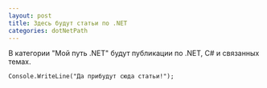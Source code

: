 ```yaml
---
layout: post
title: Здесь будут статьи по .NET
categories: dotNetPath
---
```


В категории "Мой путь .NET" будут публикации по .NET, C# и связанных темах.

```charp
Console.WriteLine("Да прибудут сюда статьи!");
```
